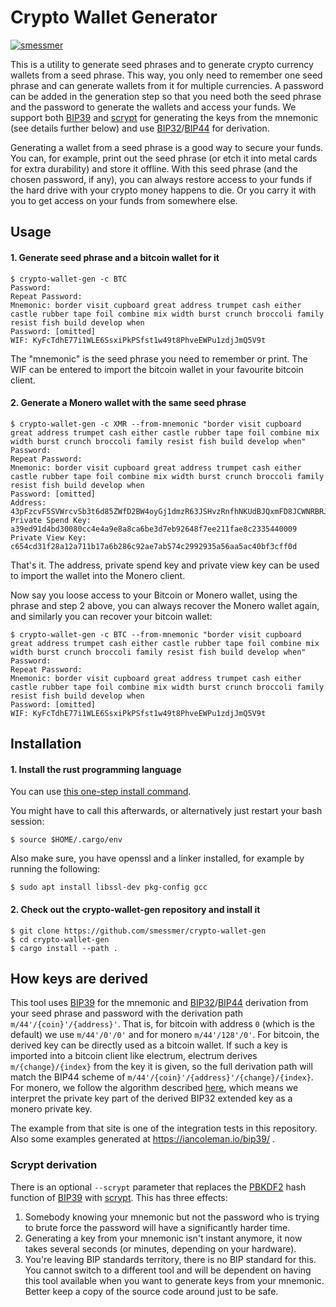 # Crypto Wallet Generator

[![smessmer](https://circleci.com/gh/smessmer/crypto-wallet-gen/tree/master.svg?style=svg)](https://app.circleci.com/pipelines/github/smessmer/crypto-wallet-gen)

This is a utility to generate seed phrases and to generate crypto currency wallets from a seed phrase.
This way, you only need to remember one seed phrase and can generate wallets from it for multiple currencies.
A password can be added in the generation step so that you need both the seed phrase and the password to generate the wallets and access your funds.
We support both [BIP39](https://github.com/bitcoin/bips/blob/master/bip-0039.mediawiki) and [scrypt](https://en.wikipedia.org/wiki/Scrypt) for generating the keys from the mnemonic (see details further below) and use [BIP32](https://github.com/bitcoin/bips/blob/master/bip-0032.mediawiki)/[BIP44](https://github.com/bitcoin/bips/blob/master/bip-0044.mediawiki) for derivation.

Generating a wallet from a seed phrase is a good way to secure your funds. You can, for example, print out the seed phrase (or etch it into metal cards for extra durability)
and store it offline. With this seed phrase (and the chosen password, if any), you can always restore access to your funds if the hard drive with your
crypto money happens to die. Or you carry it with you to get access on your funds from somewhere else.

## Usage

#### 1. Generate seed phrase and a bitcoin wallet for it

```
$ crypto-wallet-gen -c BTC
Password: 
Repeat Password:
Mnemonic: border visit cupboard great address trumpet cash either castle rubber tape foil combine mix width burst crunch broccoli family resist fish build develop when
Password: [omitted]
WIF: KyFcTdhE77i1WLE6SsxiPkPSfst1w49t8PhveEWPu1zdjJmQ5V9t
```

The "mnemonic" is the seed phrase you need to remember or print.
The WIF can be entered to import the bitcoin wallet in your favourite bitcoin client.

#### 2. Generate a Monero wallet with the same seed phrase

```
$ crypto-wallet-gen -c XMR --from-mnemonic "border visit cupboard great address trumpet cash either castle rubber tape foil combine mix width burst crunch broccoli family resist fish build develop when"
Password: 
Repeat Password: 
Mnemonic: border visit cupboard great address trumpet cash either castle rubber tape foil combine mix width burst crunch broccoli family resist fish build develop when
Password: [omitted]
Address: 43pFzcvF5SVWrcvSb3t6d85ZWfD2BW4oyGj1dmzR63JSHvzRnfhNKUdBJQxmFD8JCWNRBRJuH9p3LbrYiuq3CDnkTCWWvW7
Private Spend Key: a39ed91d4bd30080cc4e4a9e8a8ca6be3d7eb92648f7ee211fae8c2335440009
Private View Key: c654cd31f28a12a711b17a6b286c92ae7ab574c2992935a56aa5ac40bf3cff0d
```

That's it. The address, private spend key and private view key can be used to import the wallet into the Monero client.

Now say you loose access to your Bitcoin or Monero wallet, using the phrase and step 2 above, you can always recover the Monero wallet again, and similarly you can recover your bitcoin wallet:

```
$ crypto-wallet-gen -c BTC --from-mnemonic "border visit cupboard great address trumpet cash either castle rubber tape foil combine mix width burst crunch broccoli family resist fish build develop when"
Password: 
Repeat Password: 
Mnemonic: border visit cupboard great address trumpet cash either castle rubber tape foil combine mix width burst crunch broccoli family resist fish build develop when
Password: [omitted]
WIF: KyFcTdhE77i1WLE6SsxiPkPSfst1w49t8PhveEWPu1zdjJmQ5V9t
```

## Installation

#### 1. Install the rust programming language

You can use [this one-step install command](https://www.rust-lang.org/tools/install).

You might have to call this afterwards, or alternatively just restart your bash session:
```
$ source $HOME/.cargo/env
```

Also make sure, you have openssl and a linker installed, for example by running the following:
```
$ sudo apt install libssl-dev pkg-config gcc
```

#### 2. Check out the crypto-wallet-gen repository and install it
```
$ git clone https://github.com/smessmer/crypto-wallet-gen
$ cd crypto-wallet-gen
$ cargo install --path .
```

## How keys are derived

This tool uses [BIP39](https://github.com/bitcoin/bips/blob/master/bip-0039.mediawiki) for the mnemonic and [BIP32](https://github.com/bitcoin/bips/blob/master/bip-0032.mediawiki)/[BIP44](https://github.com/bitcoin/bips/blob/master/bip-0044.mediawiki) derivation from your seed phrase and password with the derivation path `m/44'/{coin}'/{address}'`.
That is, for bitcoin with address `0` (which is the default) we use `m/44'/0'/0'` and for monero `m/44'/128'/0'`.
For bitcoin, the derived key can be directly used as a bitcoin wallet. If such a key is imported into a bitcoin client like electrum, electrum derives `m/{change}/{index}` from the key it is given, so the full derivation path will match the BIP44 scheme of `m/44'/{coin}'/{address}'/{change}/{index}`.
For monero, we follow the algorithm described [here](https://github.com/libbitcoin/libbitcoin-system/wiki/Altcoin-Version-Mappings#10-monero-xmr-bip-3944-technology-examples), which means we interpret the private key part of the derived BIP32 extended key as a monero private key.

The example from that site is one of the integration tests in this repository. Also some examples generated at https://iancoleman.io/bip39/ .

### Scrypt derivation

There is an optional `--scrypt` parameter that replaces the [PBKDF2](https://en.wikipedia.org/wiki/PBKDF2) hash function of [BIP39](https://github.com/bitcoin/bips/blob/master/bip-0039.mediawiki) with [scrypt](https://en.wikipedia.org/wiki/Scrypt).
This has three effects:

1. Somebody knowing your mnemonic but not the password who is trying to brute force the password will have a significantly harder time.
2. Generating a key from your mnemonic isn't instant anymore, it now takes several seconds (or minutes, depending on your hardware).
3. You're leaving BIP standards territory, there is no BIP standard for this. You cannot switch to a different tool and will be dependent on having this tool available when you want to generate keys from your mnemonic. Better keep a copy of the source code around just to be safe.
